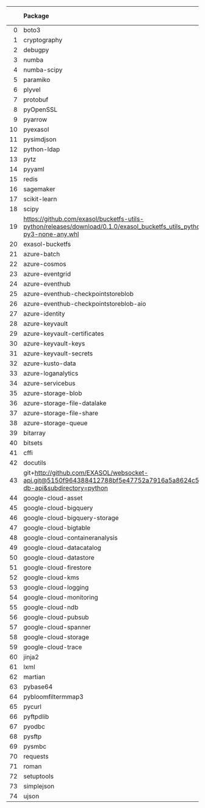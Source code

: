 <!-- markdown-link-check-disable -->

|    | Package                                                                                                                       | Version in 6.0.0     | Version in 6.1.0     | Status   |
|---:|:------------------------------------------------------------------------------------------------------------------------------|:---------------------|:---------------------|:---------|
|  0 | boto3                                                                                                                         | 1.20.37              | 1.26.125             | UPDATED  |
|  1 | cryptography                                                                                                                  | 39.0.1               | 40.0.2               | UPDATED  |
|  2 | debugpy                                                                                                                       | 1.5.1                | 1.6.7                | UPDATED  |
|  3 | numba                                                                                                                         | 0.55.0               | 0.57.0               | UPDATED  |
|  4 | numba-scipy                                                                                                                   | 0.3.0                | 0.3.1                | UPDATED  |
|  5 | paramiko                                                                                                                      | 2.9.2                | 3.1.0                | UPDATED  |
|  6 | plyvel                                                                                                                        | 1.4.0                | 1.5.0                | UPDATED  |
|  7 | protobuf                                                                                                                      | 3.19.5               | 3.20.3               | UPDATED  |
|  8 | pyOpenSSL                                                                                                                     | 23.0.0               | 23.1.1               | UPDATED  |
|  9 | pyarrow                                                                                                                       | 6.0.1                | 12.0.0               | UPDATED  |
| 10 | pyexasol                                                                                                                      | 0.23.3               | 0.25.2               | UPDATED  |
| 11 | pysimdjson                                                                                                                    | 4.0.3                | 5.0.2                | UPDATED  |
| 12 | python-ldap                                                                                                                   | 3.4.0                | 3.4.3                | UPDATED  |
| 13 | pytz                                                                                                                          | 2021.3               | 2023.3               | UPDATED  |
| 14 | pyyaml                                                                                                                        | 6.0                  | 5.4.1                | UPDATED  |
| 15 | redis                                                                                                                         | 4.5.3                | 4.5.4                | UPDATED  |
| 16 | sagemaker                                                                                                                     | 2.72.3               | 2.151.0              | UPDATED  |
| 17 | scikit-learn                                                                                                                  | 1.0.2                | 1.2.2                | UPDATED  |
| 18 | scipy                                                                                                                         | 1.6.2                | 1.7.3                | UPDATED  |
| 19 | https://github.com/exasol/bucketfs-utils-python/releases/download/0.1.0/exasol_bucketfs_utils_python-0.1.0-py3-none-any.whl   | No version specified |                      | REMOVED  |
| 20 | exasol-bucketfs                                                                                                               |                      | 0.8.0                | NEW      |
| 21 | azure-batch                                                                                                                   | 11.0.0               | 11.0.0               |          |
| 22 | azure-cosmos                                                                                                                  | 4.2.0                | 4.2.0                |          |
| 23 | azure-eventgrid                                                                                                               | 4.7.1                | 4.7.1                |          |
| 24 | azure-eventhub                                                                                                                | 5.7.0                | 5.7.0                |          |
| 25 | azure-eventhub-checkpointstoreblob                                                                                            | 1.1.4                | 1.1.4                |          |
| 26 | azure-eventhub-checkpointstoreblob-aio                                                                                        | 1.1.4                | 1.1.4                |          |
| 27 | azure-identity                                                                                                                | 1.6.1                | 1.6.1                |          |
| 28 | azure-keyvault                                                                                                                | 4.1.0                | 4.1.0                |          |
| 29 | azure-keyvault-certificates                                                                                                   | 4.3.0                | 4.3.0                |          |
| 30 | azure-keyvault-keys                                                                                                           | 4.4.0                | 4.4.0                |          |
| 31 | azure-keyvault-secrets                                                                                                        | 4.3.0                | 4.3.0                |          |
| 32 | azure-kusto-data                                                                                                              | 2.3.2                | 2.3.2                |          |
| 33 | azure-loganalytics                                                                                                            | 0.1.1                | 0.1.1                |          |
| 34 | azure-servicebus                                                                                                              | 7.5.0                | 7.5.0                |          |
| 35 | azure-storage-blob                                                                                                            | 12.9.0               | 12.9.0               |          |
| 36 | azure-storage-file-datalake                                                                                                   | 12.5.0               | 12.5.0               |          |
| 37 | azure-storage-file-share                                                                                                      | 12.6.0               | 12.6.0               |          |
| 38 | azure-storage-queue                                                                                                           | 12.1.6               | 12.1.6               |          |
| 39 | bitarray                                                                                                                      | 2.3.5                | 2.3.5                |          |
| 40 | bitsets                                                                                                                       | 0.8.3                | 0.8.3                |          |
| 41 | cffi                                                                                                                          | 1.15.0               | 1.15.0               |          |
| 42 | docutils                                                                                                                      | 0.18.1               | 0.18.1               |          |
| 43 | git+http://github.com/EXASOL/websocket-api.git@5150f964388412788bf5e47752a7916a5a8624c5#egg=exasol-db-api&subdirectory=python | No version specified | No version specified |          |
| 44 | google-cloud-asset                                                                                                            | 3.7.1                | 3.7.1                |          |
| 45 | google-cloud-bigquery                                                                                                         | 2.32.0               | 2.32.0               |          |
| 46 | google-cloud-bigquery-storage                                                                                                 | 2.11.0               | 2.11.0               |          |
| 47 | google-cloud-bigtable                                                                                                         | 2.4.0                | 2.4.0                |          |
| 48 | google-cloud-containeranalysis                                                                                                | 2.6.3                | 2.6.3                |          |
| 49 | google-cloud-datacatalog                                                                                                      | 3.6.2                | 3.6.2                |          |
| 50 | google-cloud-datastore                                                                                                        | 1.15.3               | 1.15.3               |          |
| 51 | google-cloud-firestore                                                                                                        | 2.3.4                | 2.3.4                |          |
| 52 | google-cloud-kms                                                                                                              | 2.10.1               | 2.10.1               |          |
| 53 | google-cloud-logging                                                                                                          | 2.7.0                | 2.7.0                |          |
| 54 | google-cloud-monitoring                                                                                                       | 2.8.0                | 2.8.0                |          |
| 55 | google-cloud-ndb                                                                                                              | 1.11.1               | 1.11.1               |          |
| 56 | google-cloud-pubsub                                                                                                           | 2.9.0                | 2.9.0                |          |
| 57 | google-cloud-spanner                                                                                                          | 3.12.1               | 3.12.1               |          |
| 58 | google-cloud-storage                                                                                                          | 2.0.0                | 2.0.0                |          |
| 59 | google-cloud-trace                                                                                                            | 1.5.1                | 1.5.1                |          |
| 60 | jinja2                                                                                                                        | 3.0.3                | 3.0.3                |          |
| 61 | lxml                                                                                                                          | 4.9.1                | 4.9.1                |          |
| 62 | martian                                                                                                                       | 1.4                  | 1.4                  |          |
| 63 | pybase64                                                                                                                      | 1.2.1                | 1.2.1                |          |
| 64 | pybloomfiltermmap3                                                                                                            | 0.5.5                | 0.5.5                |          |
| 65 | pycurl                                                                                                                        | 7.44.1               | 7.44.1               |          |
| 66 | pyftpdlib                                                                                                                     | 1.5.6                | 1.5.6                |          |
| 67 | pyodbc                                                                                                                        | 4.0.32               | 4.0.32               |          |
| 68 | pysftp                                                                                                                        | 0.2.9                | 0.2.9                |          |
| 69 | pysmbc                                                                                                                        | 1.0.23               | 1.0.23               |          |
| 70 | requests                                                                                                                      | 2.27.1               | 2.27.1               |          |
| 71 | roman                                                                                                                         | 3.3                  | 3.3                  |          |
| 72 | setuptools                                                                                                                    | 65.5.1               | 65.5.1               |          |
| 73 | simplejson                                                                                                                    | 3.17.6               | 3.17.6               |          |
| 74 | ujson                                                                                                                         | 5.4.0                | 5.4.0                |          |